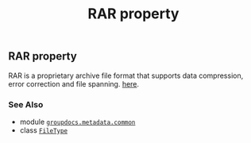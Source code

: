 ﻿---
title: RAR property
second_title: GroupDocs.Metadata for Python via .NET API References
description: 
type: docs
url: /python-net/groupdocs.metadata.common/filetype/rar/
is_root: false
weight: 790
---

## RAR property


RAR is a proprietary archive file format that supports data compression, error correction and file spanning.
[here](https://wiki.fileformat.com/compression/rar/).

### See Also
* module [`groupdocs.metadata.common`](../../)
* class [`FileType`](/metadata/python-net/groupdocs.metadata.common/filetype)
